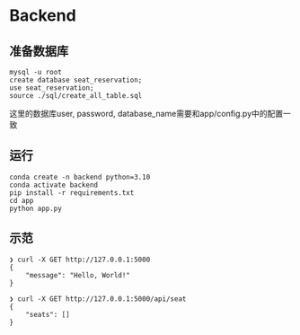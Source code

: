 # Backend

## 准备数据库
```
mysql -u root
create database seat_reservation;
use seat_reservation;
source ./sql/create_all_table.sql
```
这里的数据库user, password, database_name需要和app/config.py中的配置一致

## 运行
```
conda create -n backend python=3.10
conda activate backend
pip install -r requirements.txt
cd app
python app.py
```

## 示范
```
❯ curl -X GET http://127.0.0.1:5000                                                        
{
    "message": "Hello, World!"
}

❯ curl -X GET http://127.0.0.1:5000/api/seat
{
    "seats": []
}
```